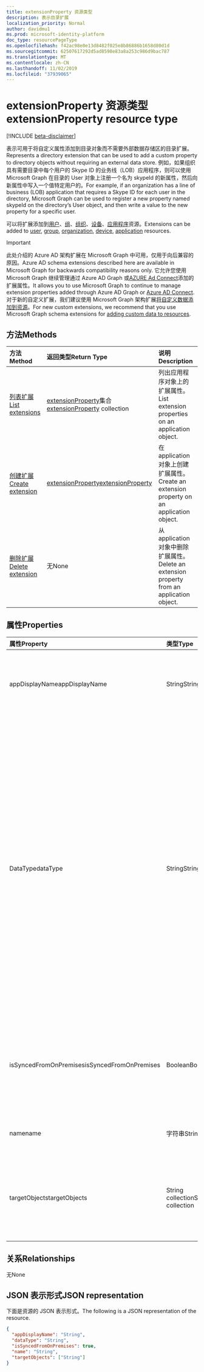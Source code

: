 ```yaml
---
title: extensionProperty 资源类型
description: 表示目录扩展
localization_priority: Normal
author: davidmu1
ms.prod: microsoft-identity-platform
doc_type: resourcePageType
ms.openlocfilehash: f42ac98e0e13d8482f025e8b86886b1658d80d1d
ms.sourcegitcommit: 62507617292d5ad8598e83a8a253c986d9bac787
ms.translationtype: MT
ms.contentlocale: zh-CN
ms.lasthandoff: 11/02/2019
ms.locfileid: "37939065"
---
```

# <a name="extensionproperty-resource-type"></a><span data-ttu-id="f23d6-103">extensionProperty 资源类型</span><span class="sxs-lookup"><span data-stu-id="f23d6-103">extensionProperty resource type</span></span>

[!INCLUDE [beta-disclaimer](../../includes/beta-disclaimer.md)]

<span data-ttu-id="f23d6-104">表示可用于将自定义属性添加到目录对象而不需要外部数据存储区的目录扩展。</span><span class="sxs-lookup"><span data-stu-id="f23d6-104">Represents a directory extension that can be used to add a custom property to directory objects without requiring an external data store.</span></span> <span data-ttu-id="f23d6-105">例如，如果组织具有需要目录中每个用户的 Skype ID 的业务线（LOB）应用程序，则可以使用 Microsoft Graph 在目录的 User 对象上注册一个名为 skypeId 的新属性，然后向新属性中写入一个值特定用户的。</span><span class="sxs-lookup"><span data-stu-id="f23d6-105">For example, if an organization has a line of business (LOB) application that requires a Skype ID for each user in the directory, Microsoft Graph can be used to register a new property named skypeId on the directory’s User object, and then write a value to the new property for a specific user.</span></span>

<span data-ttu-id="f23d6-106">可以将扩展添加到[用户](user.md)、[组](group.md)、[组织](organization.md)、[设备](device.md)、[应用程序](application.md)资源。</span><span class="sxs-lookup"><span data-stu-id="f23d6-106">Extensions can be added to [user](user.md), [group](group.md), [organization](organization.md), [device](device.md), [application](application.md) resources.</span></span>

> [!IMPORTANT]
> <span data-ttu-id="f23d6-107">此处介绍的 Azure AD 架构扩展在 Microsoft Graph 中可用，仅用于向后兼容的原因。</span><span class="sxs-lookup"><span data-stu-id="f23d6-107">Azure AD schema extensions described here are available in Microsoft Graph for backwards compatibility reasons only.</span></span>
> <span data-ttu-id="f23d6-108">它允许您使用 Microsoft Graph 继续管理通过 Azure AD Graph 或[AZURE Ad Connect](https://docs.microsoft.com/azure/active-directory/hybrid/whatis-azure-ad-connect)添加的扩展属性。</span><span class="sxs-lookup"><span data-stu-id="f23d6-108">It allows you to use Microsoft Graph to continue to manage extension properties added through Azure AD Graph or [Azure AD Connect](https://docs.microsoft.com/azure/active-directory/hybrid/whatis-azure-ad-connect).</span></span>
> <span data-ttu-id="f23d6-109">对于新的自定义扩展，我们建议使用 Microsoft Graph 架构扩展[将自定义数据添加到资源](/graph/extensibility-overview)。</span><span class="sxs-lookup"><span data-stu-id="f23d6-109">For new custom extensions, we recommend that you use Microsoft Graph schema extensions for [adding custom data to resources](/graph/extensibility-overview).</span></span>

## <a name="methods"></a><span data-ttu-id="f23d6-110">方法</span><span class="sxs-lookup"><span data-stu-id="f23d6-110">Methods</span></span>

| <span data-ttu-id="f23d6-111">方法</span><span class="sxs-lookup"><span data-stu-id="f23d6-111">Method</span></span>       | <span data-ttu-id="f23d6-112">返回类型</span><span class="sxs-lookup"><span data-stu-id="f23d6-112">Return Type</span></span> | <span data-ttu-id="f23d6-113">说明</span><span class="sxs-lookup"><span data-stu-id="f23d6-113">Description</span></span> |
|:-------------|:------------|:------------|
| [<span data-ttu-id="f23d6-114">列表扩展</span><span class="sxs-lookup"><span data-stu-id="f23d6-114">List extensions</span></span>](../api/application-list-extensionproperty.md) | <span data-ttu-id="f23d6-115">[extensionProperty](extensionProperty.md)集合</span><span class="sxs-lookup"><span data-stu-id="f23d6-115">[extensionProperty](extensionProperty.md) collection</span></span> | <span data-ttu-id="f23d6-116">列出应用程序对象上的扩展属性。</span><span class="sxs-lookup"><span data-stu-id="f23d6-116">List extension properties on an application object.</span></span> |
| [<span data-ttu-id="f23d6-117">创建扩展</span><span class="sxs-lookup"><span data-stu-id="f23d6-117">Create extension</span></span>](../api/application-post-extensionproperty.md) | [<span data-ttu-id="f23d6-118">extensionProperty</span><span class="sxs-lookup"><span data-stu-id="f23d6-118">extensionProperty</span></span>](extensionProperty.md) | <span data-ttu-id="f23d6-119">在 application 对象上创建扩展属性。</span><span class="sxs-lookup"><span data-stu-id="f23d6-119">Create an extension property on an application object.</span></span> |
| [<span data-ttu-id="f23d6-120">删除扩展</span><span class="sxs-lookup"><span data-stu-id="f23d6-120">Delete extension</span></span>](../api/application-delete-extensionproperty.md) | <span data-ttu-id="f23d6-121">无</span><span class="sxs-lookup"><span data-stu-id="f23d6-121">None</span></span> | <span data-ttu-id="f23d6-122">从 application 对象中删除扩展属性。</span><span class="sxs-lookup"><span data-stu-id="f23d6-122">Delete an extension property from an application object.</span></span> |

## <a name="properties"></a><span data-ttu-id="f23d6-123">属性</span><span class="sxs-lookup"><span data-stu-id="f23d6-123">Properties</span></span>

| <span data-ttu-id="f23d6-124">属性</span><span class="sxs-lookup"><span data-stu-id="f23d6-124">Property</span></span>     | <span data-ttu-id="f23d6-125">类型</span><span class="sxs-lookup"><span data-stu-id="f23d6-125">Type</span></span>        | <span data-ttu-id="f23d6-126">说明</span><span class="sxs-lookup"><span data-stu-id="f23d6-126">Description</span></span> |
|:-------------|:------------|:------------|
|<span data-ttu-id="f23d6-127">appDisplayName</span><span class="sxs-lookup"><span data-stu-id="f23d6-127">appDisplayName</span></span>|<span data-ttu-id="f23d6-128">String</span><span class="sxs-lookup"><span data-stu-id="f23d6-128">String</span></span>| <span data-ttu-id="f23d6-129">在其上定义此扩展属性的 application 对象的显示名称。</span><span class="sxs-lookup"><span data-stu-id="f23d6-129">Display name of the application object on which this extension property is defined.</span></span> <span data-ttu-id="f23d6-130">只读。</span><span class="sxs-lookup"><span data-stu-id="f23d6-130">Read-only.</span></span> |
|<span data-ttu-id="f23d6-131">DataType</span><span class="sxs-lookup"><span data-stu-id="f23d6-131">dataType</span></span>|<span data-ttu-id="f23d6-132">String</span><span class="sxs-lookup"><span data-stu-id="f23d6-132">String</span></span>| <span data-ttu-id="f23d6-133">指定 extension 属性可以包含的值的数据类型。</span><span class="sxs-lookup"><span data-stu-id="f23d6-133">Specifies the data type of the value the extension property can hold.</span></span> <span data-ttu-id="f23d6-134">支持以下值。</span><span class="sxs-lookup"><span data-stu-id="f23d6-134">Following values are supported.</span></span> <span data-ttu-id="f23d6-135">不可为空。</span><span class="sxs-lookup"><span data-stu-id="f23d6-135">Not nullable.</span></span> <ul><li><span data-ttu-id="f23d6-136">`Binary`-最多为256字节</span><span class="sxs-lookup"><span data-stu-id="f23d6-136">`Binary` - 256 bytes maximum</span></span></li><li>`Boolean`</li><li><span data-ttu-id="f23d6-137">`DateTime`-必须以 ISO 8601 格式指定。</span><span class="sxs-lookup"><span data-stu-id="f23d6-137">`DateTime` - Must be specified in ISO 8601 format.</span></span> <span data-ttu-id="f23d6-138">存储为 UTC 格式。</span><span class="sxs-lookup"><span data-stu-id="f23d6-138">Will be stored in UTC.</span></span></li><li><span data-ttu-id="f23d6-139">`Integer`-32-位值。</span><span class="sxs-lookup"><span data-stu-id="f23d6-139">`Integer` - 32-bit value.</span></span></li><li><span data-ttu-id="f23d6-140">`LargeInteger`-64-位值。</span><span class="sxs-lookup"><span data-stu-id="f23d6-140">`LargeInteger` - 64-bit value.</span></span></li><li><span data-ttu-id="f23d6-141">`String`-最多为-256 个字符</span><span class="sxs-lookup"><span data-stu-id="f23d6-141">`String` - 256 characters maximum</span></span></li></ul>|
|<span data-ttu-id="f23d6-142">isSyncedFromOnPremises</span><span class="sxs-lookup"><span data-stu-id="f23d6-142">isSyncedFromOnPremises</span></span>|<span data-ttu-id="f23d6-143">Boolean</span><span class="sxs-lookup"><span data-stu-id="f23d6-143">Boolean</span></span>| <span data-ttu-id="f23d6-144">指示是否使用 Azure AD Connect 从 onpremises 目录中 sycned 此扩展属性。</span><span class="sxs-lookup"><span data-stu-id="f23d6-144">Indicates if this extension property was sycned from onpremises directory using Azure AD Connect.</span></span> <span data-ttu-id="f23d6-145">只读。</span><span class="sxs-lookup"><span data-stu-id="f23d6-145">Read-only.</span></span> |
|<span data-ttu-id="f23d6-146">name</span><span class="sxs-lookup"><span data-stu-id="f23d6-146">name</span></span>|<span data-ttu-id="f23d6-147">字符串</span><span class="sxs-lookup"><span data-stu-id="f23d6-147">String</span></span>| <span data-ttu-id="f23d6-148">扩展属性的名称。</span><span class="sxs-lookup"><span data-stu-id="f23d6-148">Name of the extension property.</span></span> <span data-ttu-id="f23d6-149">不可为空。</span><span class="sxs-lookup"><span data-stu-id="f23d6-149">Not nullable.</span></span> |
|<span data-ttu-id="f23d6-150">targetObjects</span><span class="sxs-lookup"><span data-stu-id="f23d6-150">targetObjects</span></span>|<span data-ttu-id="f23d6-151">String collection</span><span class="sxs-lookup"><span data-stu-id="f23d6-151">String collection</span></span>| <span data-ttu-id="f23d6-152">支持以下值。</span><span class="sxs-lookup"><span data-stu-id="f23d6-152">Following values are supported.</span></span> <span data-ttu-id="f23d6-153">不可为空。</span><span class="sxs-lookup"><span data-stu-id="f23d6-153">Not nullable.</span></span> <ul><li>`User`</li><li>`Group`</li><li>`Organization`</li><li>`Device`</li><li>`Application`</li></ul>|

## <a name="relationships"></a><span data-ttu-id="f23d6-154">关系</span><span class="sxs-lookup"><span data-stu-id="f23d6-154">Relationships</span></span>

<span data-ttu-id="f23d6-155">无</span><span class="sxs-lookup"><span data-stu-id="f23d6-155">None</span></span>

## <a name="json-representation"></a><span data-ttu-id="f23d6-156">JSON 表示形式</span><span class="sxs-lookup"><span data-stu-id="f23d6-156">JSON representation</span></span>

<span data-ttu-id="f23d6-157">下面是资源的 JSON 表示形式。</span><span class="sxs-lookup"><span data-stu-id="f23d6-157">The following is a JSON representation of the resource.</span></span>

<!-- {
  "blockType": "resource",
  "optionalProperties": [

  ],
  "@odata.type": "microsoft.graph.extensionProperty",
  "baseType": "",
  "keyProperty": "id"
}-->

```json
{
  "appDisplayName": "String",
  "dataType": "String",
  "isSyncedFromOnPremises": true,
  "name": "String",
  "targetObjects": ["String"]
}
```

<!-- uuid: 16cd6b66-4b1a-43a1-adaf-3a886856ed98
2019-02-04 14:57:30 UTC -->
<!-- {
  "type": "#page.annotation",
  "description": "extensionProperty resource",
  "keywords": "",
  "section": "documentation",
  "tocPath": ""
}-->
